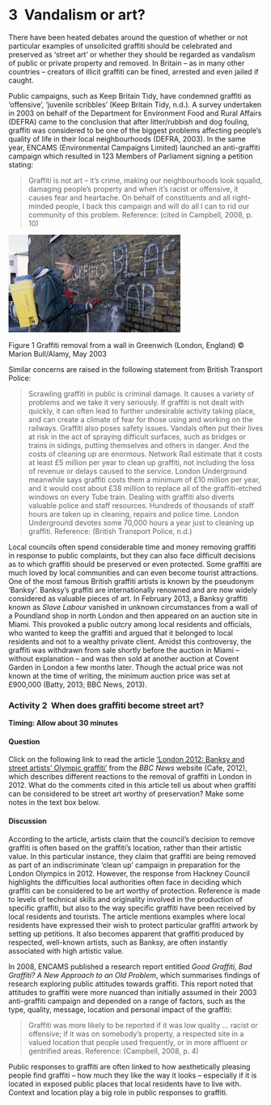# 3  Vandalism or art?


There have been heated debates around the question of whether or not particular examples of unsolicited graffiti should be celebrated and preserved as ‘street art’ or whether they should be regarded as vandalism of public or private property and removed. In Britain – as in many other countries – creators of illicit graffiti can be fined, arrested and even jailed if caught. 

Public campaigns, such as Keep Britain Tidy, have condemned graffiti as ‘offensive’, ‘juvenile scribbles’ (Keep Britain Tidy, n.d.). A survey undertaken in 2003 on behalf of the Department for Environment Food and Rural Affairs (DEFRA) came to the conclusion that after litter/rubbish and dog fouling, graffiti was considered to be one of the biggest problems affecting people’s quality of life in their local neighbourhoods (DEFRA, 2003). In the same year, ENCAMS (Environmental Campaigns Limited) launched an anti-graffiti campaign which resulted in 123 Members of Parliament signing a petition stating:

<!--Quote id=-->
>Graffiti is not art – it’s crime, making our neighbourhoods look squalid, damaging people’s property and when it’s racist or offensive, it causes fear and heartache. On behalf of constituents and all right-minded people, I back this campaign and will do all I can to rid our community of this problem.
Reference: (cited in Campbell, 2008, p. 10)





![A photograph of a man with a cylinder of cleaning chemicals on his back, spraying it on to a wall to clean off some graffiti.](../images/y031_blk3_u02_graffiti_removal.tif.jpg)


Figure 1 Graffiti removal from a wall in Greenwich (London, England) © Marion Bull/Alamy, May 2003


Similar concerns are raised in the following statement from British Transport Police:

<!--Quote id=-->
>Scrawling graffiti in public is criminal damage. It causes a variety of problems and we take it very seriously. If graffiti is not dealt with quickly, it can often lead to further undesirable activity taking place, and can create a climate of fear for those using and working on the railways. Graffiti also poses safety issues. Vandals often put their lives at risk in the act of spraying difficult surfaces, such as bridges or trains in sidings, putting themselves and others in danger. And the costs of cleaning up are enormous. Network Rail estimate that it costs at least £5 million per year to clean up graffiti, not including the loss of revenue or delays caused to the service. London Underground meanwhile says graffiti costs them a minimum of £10 million per year, and it would cost about £38 million to replace all of the graffiti-etched windows on every Tube train. Dealing with graffiti also diverts valuable police and staff resources. Hundreds of thousands of staff hours are taken up in cleaning, repairs and police time. London Underground devotes some 70,000 hours a year just to cleaning up graffiti. 
Reference: (British Transport Police, n.d.)




Local councils often spend considerable time and money removing graffiti in response to public complaints, but they can also face difficult decisions as to which graffiti should be preserved or even protected. Some graffiti are much loved by local communities and can even become tourist attractions. One of the most famous British graffiti artists is known by the pseudonym ‘Banksy’. Banksy’s graffiti are internationally renowned and are now widely considered as valuable pieces of art. In February 2013, a Banksy graffiti known as *Slave Labour* vanished in unknown circumstances from a wall of a Poundland shop in north London and then appeared on an auction site in Miami. This provoked a public outcry among local residents and officials, who wanted to keep the graffiti and argued that it belonged to local residents and not to a wealthy private client. Amidst this controversy, the graffiti was withdrawn from sale shortly before the auction in Miami – without explanation – and was then sold at another auction at Covent Garden in London a few months later. Though the actual price was not known at the time of writing, the minimum auction price was set at £900,000 (Batty, 2013; BBC News, 2013).


### Activity 2  When does graffiti become street art?
__Timing: Allow about 30 minutes__


#### Question

Click on the following link to read the article [‘London 2012: Banksy and street artists’ Olympic graffiti’](http://www.bbc.co.uk/news/uk-england-london-18946654) from the *BBC News* website (Cafe, 2012), which describes different reactions to the removal of graffiti in London in 2012. What do the comments cited in this article tell us about when graffiti can be considered to be street art worthy of preservation? Make some notes in the text box below.


#### Discussion

According to the article, artists claim that the council’s decision to remove graffiti is often based on the graffiti’s location, rather than their artistic value. In this particular instance, they claim that graffiti are being removed as part of an indiscriminate ‘clean up’ campaign in preparation for the London Olympics in 2012. However, the response from Hackney Council highlights the difficulties local authorities often face in deciding which graffiti can be considered to be art worthy of protection. Reference is made to levels of technical skills and originality involved in the production of specific graffiti, but also to the way specific graffiti have been received by local residents and tourists. The article mentions examples where local residents have expressed their wish to protect particular graffiti artwork by setting up petitions. It also becomes apparent that graffiti produced by respected, well-known artists, such as Banksy, are often instantly associated with high artistic value.



In 2008, ENCAMS published a research report entitled *Good Graffiti, Bad Graffiti? A New Approach to an Old Problem*, which summarises findings of research exploring public attitudes towards graffiti. This report noted that attitudes to graffiti were more nuanced than initially assumed in their 2003 anti-graffiti campaign and depended on a range of factors, such as the type, quality, message, location and personal impact of the graffiti: 

<!--Quote id=-->
>Graffiti was more likely to be reported if it was low quality … racist or offensive; if it was on somebody’s property, a respected site in a valued location that people used frequently, or in more affluent or gentrified areas. 
Reference: (Campbell, 2008, p. 4)




Public responses to graffiti are often linked to how aesthetically pleasing people find graffiti – how much they like the way it looks – especially if it is located in exposed public places that local residents have to live with. Context and location play a big role in public responses to graffiti. 

